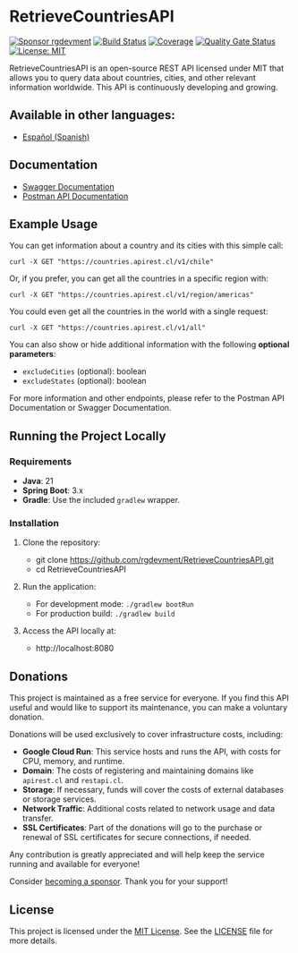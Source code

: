 # RetrieveCountriesAPI

[![Sponsor rgdevment](https://img.shields.io/badge/Sponsor-rgdevment-blue?logo=github)](https://github.com/sponsors/rgdevment)
[![Build Status](https://github.com/rgdevment/RetrieveCountriesAPI/actions/workflows/main.yml/badge.svg)](https://github.com/rgdevment/RetrieveCountriesAPI/actions/workflows/main.yml)
[![Coverage](https://rgdevment.github.io/RetrieveCountriesAPI/badges/jacoco.svg)](https://rgdevment.github.io/RetrieveCountriesAPI)
[![Quality Gate Status](https://sonarcloud.io/api/project_badges/measure?project=rgdevment_RetrieveCountriesAPI&metric=alert_status)](https://sonarcloud.io/summary/new_code?id=rgdevment_RetrieveCountriesAPI)
[![License: MIT](https://img.shields.io/badge/License-MIT-yellow.svg)](https://opensource.org/licenses/MIT)

RetrieveCountriesAPI is an open-source REST API licensed under MIT that allows you to query data about countries, cities, and other relevant information worldwide. This API is continuously developing and growing.

## Available in other languages:
- [Español (Spanish)](README.md)

## Documentation

- [Swagger Documentation](https://countries.apirest.cl/docs)
- [Postman API Documentation](https://www.postman.com/rgdevment/workspace/retrievecountriesapi/overview)

## Example Usage

You can get information about a country and its cities with this simple call:

	curl -X GET "https://countries.apirest.cl/v1/chile"

Or, if you prefer, you can get all the countries in a specific region with:

	curl -X GET "https://countries.apirest.cl/v1/region/americas"

You could even get all the countries in the world with a single request:

	curl -X GET "https://countries.apirest.cl/v1/all"

You can also show or hide additional information with the following **optional parameters**:

- `excludeCities` (optional): boolean
- `excludeStates` (optional): boolean

For more information and other endpoints, please refer to the Postman API Documentation or Swagger Documentation.

## Running the Project Locally

### Requirements

- **Java**: 21
- **Spring Boot**: 3.x
- **Gradle**: Use the included `gradlew` wrapper.

### Installation

1. Clone the repository:
   - git clone https://github.com/rgdevment/RetrieveCountriesAPI.git
   - cd RetrieveCountriesAPI

2. Run the application:
   - For development mode: `./gradlew bootRun`
   - For production build: `./gradlew build`

3. Access the API locally at:
   - http://localhost:8080

## Donations

This project is maintained as a free service for everyone. If you find this API useful and would like to support its maintenance, you can make a voluntary donation.

Donations will be used exclusively to cover infrastructure costs, including:

- **Google Cloud Run**: This service hosts and runs the API, with costs for CPU, memory, and runtime.
- **Domain**: The costs of registering and maintaining domains like `apirest.cl` and `restapi.cl`.
- **Storage**: If necessary, funds will cover the costs of external databases or storage services.
- **Network Traffic**: Additional costs related to network usage and data transfer.
- **SSL Certificates**: Part of the donations will go to the purchase or renewal of SSL certificates for secure connections, if needed.

Any contribution is greatly appreciated and will help keep the service running and available for everyone!

Consider [becoming a sponsor](https://github.com/sponsors/rgdevment). Thank you for your support!

## License

This project is licensed under the [MIT License](https://choosealicense.com/licenses/mit/). See the [LICENSE](LICENSE.md) file for more details.
